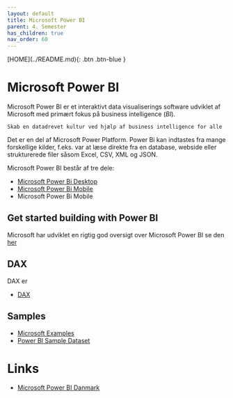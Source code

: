 ```yaml
---
layout: default
title: Microsoft Power BI
parent: 4. Semester
has_children: true
nav_order: 60
---
```


<span class="fs-1">
[HOME](../README.md){: .btn .btn-blue }
</span>

# Microsoft Power BI
Microsoft Power BI er et interaktivt data visualiserings software udviklet af Microsoft med primært fokus på business intelligence (*BI*).

    Skab en datadrevet kultur ved hjælp af business intelligence for alle

Det er en del af Microsoft Power Platform. Power Bi kan indtastes fra mange forskellige kilder, f.eks. var at læse direkte fra en database, webside eller strukturerede filer såsom Excel, CSV, XML og JSON.

Microsoft Power BI består af tre dele:

- [Microsoft Power Bi Desktop](https://powerbi.microsoft.com/en-us/desktop/)
- [Microsoft Power Bi Mobile](https://powerbi.microsoft.com/en-us/mobile/)
- Microsoft Power Bi Mobile

## Get started building with Power BI
Microsoft har udviklet en rigtig god oversigt over Microsoft Power BI se den [her](https://learn.microsoft.com/en-us/training/modules/get-started-with-power-bi/)

## DAX
DAX er 
- [DAX](./dax.md)

## Samples
- [Microsoft Examples](./microsoft-sampel-financial.md)
- [Power BI Sample Dataset](./power_bi_sample-dataset.md)

# Links
- [Microsoft Power BI Danmark](https://powerbi.microsoft.com/da-dk/landing/free-account/?&ef_id=EAIaIQobChMI7bifqfKt-wIVl5iyCh1Org0oEAAYASAAEgIN5PD_BwE:G:s&OCID=AIDcmmxhf4ry4i_SEM_EAIaIQobChMI7bifqfKt-wIVl5iyCh1Org0oEAAYASAAEgIN5PD_BwE:G:s&gclid=EAIaIQobChMI7bifqfKt-wIVl5iyCh1Org0oEAAYASAAEgIN5PD_BwE)